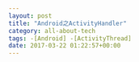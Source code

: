 ```yaml
---
layout: post
title: "Android之ActivityHandler"
category: all-about-tech
tags: -[Android] -[ActivityThread]
date: 2017-03-22 01:22:57+00:00
---
```



